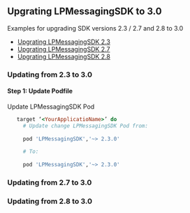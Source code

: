 ## Upgrating LPMessagingSDK to 3.0

Examples for upgrading SDK versions 2.3 / 2.7 and 2.8 to 3.0


* [Upgrating LPMessagingSDK 2.3](#Updating-from-2.3-to-3.0)
* [Upgrating LPMessagingSDK 2.7](#Updating-from-2.7-to-3.0)
* [Upgrating LPMessagingSDK 2.8](#Updating-from-2.8-to-3.0)

### Updating from 2.3 to 3.0

#### Step 1: Update Podfile

  Update LPMessagingSDK Pod

 ~~~ ruby
    target ‘<YourApplicatioName>’ do
      # Update change LPMessagingSDK Pod from:
   
      pod 'LPMessagingSDK','~> 2.3.0'
      
      # To:
      
      pod 'LPMessagingSDK','~> 2.3.0'    
~~~
  	
    
### Updating from 2.7 to 3.0

### Updating from 2.8 to 3.0

